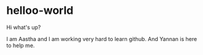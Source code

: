 # helloo-world

Hi what's up?

I am Aastha and I am working very hard to learn github.
And Yannan is here to help me.
